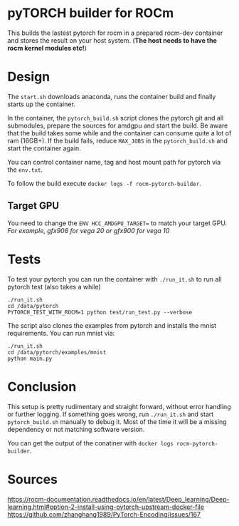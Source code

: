 
# pyTORCH builder for ROCm

This builds the lastest pytorch for rocm in a prepared rocm-dev container and stores the result on your host system. (**The host needs to have the rocm kernel modules etc!**)

#  Design

The `start.sh` downloads anaconda, runs the container build and finally starts up the container.

In the container, the `pytorch_build.sh` script clones the pytorch git and all submodules, prepare the sources for amdgpu and start the build. Be aware that the build takes some while and the container can consume quite a lot of ram (16GB+). If the build fails, reduce `MAX_JOBS` in the `pytorch_build.sh` and start the container again.

You can control container name, tag and host mount path for pytorch via the `env.txt`.

To follow the build execute `docker logs -f rocm-pytorch-builder`.

## Target GPU
You need to change the `ENV HCC_AMDGPU_TARGET=` to match your target GPU.
*For example, gfx906 for vega 20 or gfx900 for vega 10*


# Tests

To test your pytorch you can run the container with `./run_it.sh` to run all pytorch test (also takes a while) 

```
./run_it.sh
cd /data/pytorch
PYTORCH_TEST_WITH_ROCM=1 python test/run_test.py --verbose
``` 

The script also clones the examples from pytorch and installs the mnist requirements.
You can run mnist via:

```
./run_it.sh
cd /data/pytorch/examples/mnist
python main.py
```

# Conclusion

This setup is pretty rudimentary and straight forward, without error handling or further logging.
If something goes wrong, run `./run_it.sh` and start `pytorch_build.sh` manually to debug it. Most of the time it will be a missing dependency or not matching software version.

You can get the output of the conatiner with `docker logs rocm-pytorch-builder`.

# Sources

https://rocm-documentation.readthedocs.io/en/latest/Deep_learning/Deep-learning.html#option-2-install-using-pytorch-upstream-docker-file
https://github.com/zhanghang1989/PyTorch-Encoding/issues/167
